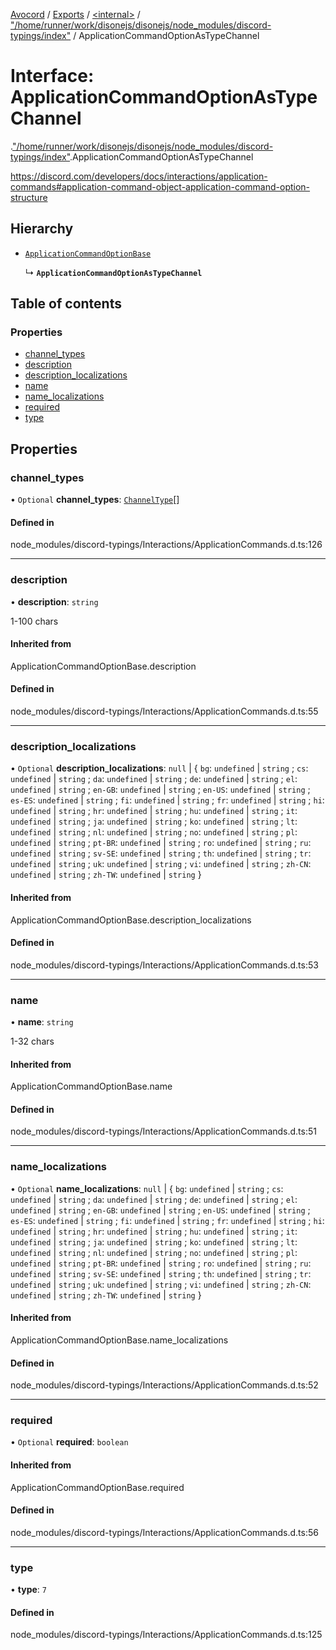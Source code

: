 [Avocord](../README.md) / [Exports](../modules.md) / [<internal\>](../modules/internal_.md) / ["/home/runner/work/disonejs/disonejs/node\_modules/discord-typings/index"](../modules/internal_.__home_runner_work_disonejs_disonejs_node_modules_discord_typings_index_.md) / ApplicationCommandOptionAsTypeChannel

# Interface: ApplicationCommandOptionAsTypeChannel

[<internal>](../modules/internal_.md).["/home/runner/work/disonejs/disonejs/node_modules/discord-typings/index"](../modules/internal_.__home_runner_work_disonejs_disonejs_node_modules_discord_typings_index_.md).ApplicationCommandOptionAsTypeChannel

https://discord.com/developers/docs/interactions/application-commands#application-command-object-application-command-option-structure

## Hierarchy

- [`ApplicationCommandOptionBase`](../modules/internal_.__home_runner_work_disonejs_disonejs_node_modules_discord_typings_Interactions_ApplicationCommands_.md#applicationcommandoptionbase)

  ↳ **`ApplicationCommandOptionAsTypeChannel`**

## Table of contents

### Properties

- [channel\_types](internal_.__home_runner_work_disonejs_disonejs_node_modules_discord_typings_index_.ApplicationCommandOptionAsTypeChannel.md#channel_types)
- [description](internal_.__home_runner_work_disonejs_disonejs_node_modules_discord_typings_index_.ApplicationCommandOptionAsTypeChannel.md#description)
- [description\_localizations](internal_.__home_runner_work_disonejs_disonejs_node_modules_discord_typings_index_.ApplicationCommandOptionAsTypeChannel.md#description_localizations)
- [name](internal_.__home_runner_work_disonejs_disonejs_node_modules_discord_typings_index_.ApplicationCommandOptionAsTypeChannel.md#name)
- [name\_localizations](internal_.__home_runner_work_disonejs_disonejs_node_modules_discord_typings_index_.ApplicationCommandOptionAsTypeChannel.md#name_localizations)
- [required](internal_.__home_runner_work_disonejs_disonejs_node_modules_discord_typings_index_.ApplicationCommandOptionAsTypeChannel.md#required)
- [type](internal_.__home_runner_work_disonejs_disonejs_node_modules_discord_typings_index_.ApplicationCommandOptionAsTypeChannel.md#type)

## Properties

### channel\_types

• `Optional` **channel\_types**: [`ChannelType`](../modules/internal_.__home_runner_work_disonejs_disonejs_node_modules_discord_typings_Resources_Channel_.md#channeltype)[]

#### Defined in

node_modules/discord-typings/Interactions/ApplicationCommands.d.ts:126

___

### description

• **description**: `string`

1-100 chars

#### Inherited from

ApplicationCommandOptionBase.description

#### Defined in

node_modules/discord-typings/Interactions/ApplicationCommands.d.ts:55

___

### description\_localizations

• `Optional` **description\_localizations**: ``null`` \| { `bg`: `undefined` \| `string` ; `cs`: `undefined` \| `string` ; `da`: `undefined` \| `string` ; `de`: `undefined` \| `string` ; `el`: `undefined` \| `string` ; `en-GB`: `undefined` \| `string` ; `en-US`: `undefined` \| `string` ; `es-ES`: `undefined` \| `string` ; `fi`: `undefined` \| `string` ; `fr`: `undefined` \| `string` ; `hi`: `undefined` \| `string` ; `hr`: `undefined` \| `string` ; `hu`: `undefined` \| `string` ; `it`: `undefined` \| `string` ; `ja`: `undefined` \| `string` ; `ko`: `undefined` \| `string` ; `lt`: `undefined` \| `string` ; `nl`: `undefined` \| `string` ; `no`: `undefined` \| `string` ; `pl`: `undefined` \| `string` ; `pt-BR`: `undefined` \| `string` ; `ro`: `undefined` \| `string` ; `ru`: `undefined` \| `string` ; `sv-SE`: `undefined` \| `string` ; `th`: `undefined` \| `string` ; `tr`: `undefined` \| `string` ; `uk`: `undefined` \| `string` ; `vi`: `undefined` \| `string` ; `zh-CN`: `undefined` \| `string` ; `zh-TW`: `undefined` \| `string`  }

#### Inherited from

ApplicationCommandOptionBase.description\_localizations

#### Defined in

node_modules/discord-typings/Interactions/ApplicationCommands.d.ts:53

___

### name

• **name**: `string`

1-32 chars

#### Inherited from

ApplicationCommandOptionBase.name

#### Defined in

node_modules/discord-typings/Interactions/ApplicationCommands.d.ts:51

___

### name\_localizations

• `Optional` **name\_localizations**: ``null`` \| { `bg`: `undefined` \| `string` ; `cs`: `undefined` \| `string` ; `da`: `undefined` \| `string` ; `de`: `undefined` \| `string` ; `el`: `undefined` \| `string` ; `en-GB`: `undefined` \| `string` ; `en-US`: `undefined` \| `string` ; `es-ES`: `undefined` \| `string` ; `fi`: `undefined` \| `string` ; `fr`: `undefined` \| `string` ; `hi`: `undefined` \| `string` ; `hr`: `undefined` \| `string` ; `hu`: `undefined` \| `string` ; `it`: `undefined` \| `string` ; `ja`: `undefined` \| `string` ; `ko`: `undefined` \| `string` ; `lt`: `undefined` \| `string` ; `nl`: `undefined` \| `string` ; `no`: `undefined` \| `string` ; `pl`: `undefined` \| `string` ; `pt-BR`: `undefined` \| `string` ; `ro`: `undefined` \| `string` ; `ru`: `undefined` \| `string` ; `sv-SE`: `undefined` \| `string` ; `th`: `undefined` \| `string` ; `tr`: `undefined` \| `string` ; `uk`: `undefined` \| `string` ; `vi`: `undefined` \| `string` ; `zh-CN`: `undefined` \| `string` ; `zh-TW`: `undefined` \| `string`  }

#### Inherited from

ApplicationCommandOptionBase.name\_localizations

#### Defined in

node_modules/discord-typings/Interactions/ApplicationCommands.d.ts:52

___

### required

• `Optional` **required**: `boolean`

#### Inherited from

ApplicationCommandOptionBase.required

#### Defined in

node_modules/discord-typings/Interactions/ApplicationCommands.d.ts:56

___

### type

• **type**: ``7``

#### Defined in

node_modules/discord-typings/Interactions/ApplicationCommands.d.ts:125
